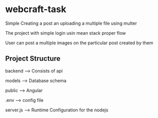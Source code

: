# webcraft-task
Simple Creating a post an uploading a multiple file using multer

The project with simple login usin mean stack proper flow 

User can post a  multiple images on the particular post created by them

Project Structure
--
backend --> Consists of api

models --> Database schema

public --> Angular 

.env --> config file

server.js --> Runtime Configuration for the nodejs 
